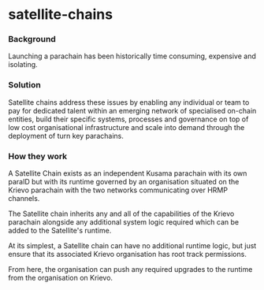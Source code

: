 # satellite-chains

### Background

Launching a parachain has been historically time consuming, expensive and isolating. 

### Solution

Satellite chains address these issues by enabling any individual or team to pay for dedicated talent within an emerging network of specialised on-chain entities, build their specific systems, processes and governance on top of low cost organisational infrastructure and scale into demand through the deployment of turn key parachains.

### How they work

A Satellite Chain exists as an independent Kusama parachain with its own paraID but with its runtime governed by an organisation situated on the Krievo parachain with the two networks communicating over HRMP channels.

The Satellite chain inherits any and all of the capabilities of the Krievo parachain alongside any additional system logic required which can be added to the Satellite's runtime. 

At its simplest, a Satellite chain can have no additional runtime logic, but just ensure that its associated Krievo organisation has root track permissions. 

From here, the organisation can push any required upgrades to the runtime from the organisation on Krievo.






